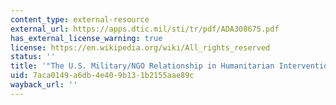 ```yaml
---
content_type: external-resource
external_url: https://apps.dtic.mil/sti/tr/pdf/ADA308675.pdf
has_external_license_warning: true
license: https://en.wikipedia.org/wiki/All_rights_reserved
status: ''
title: '"The U.S. Military/NGO Relationship in Humanitarian Interventions." (PDF)'
uid: 7aca0149-a6db-4e40-9b13-1b2155aae89c
wayback_url: ''
---
```

